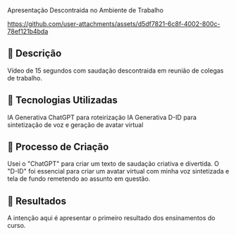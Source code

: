 Apresentação Descontraida no Ambiente de Trabalho

https://github.com/user-attachments/assets/d5df7821-6c8f-4002-800c-78ef121b4bda



## 📒 Descrição
Vídeo de 15 segundos com saudação descontraida em reunião de colegas de trabalho.

## 🤖 Tecnologias Utilizadas
IA Generativa ChatGPT para roteirização
IA Generativa D-ID para sintetização de voz e geração de avatar virtual

## 🧐 Processo de Criação
Usei o "ChatGPT" para criar um texto de saudação criativa e divertida.
O "D-ID" foi essencial para criar um avatar virtual com minha voz sintetizada e tela de fundo remetendo ao assunto em questão.

## 🚀 Resultados
A intenção aqui é apresentar o primeiro resultado dos ensinamentos do curso.
